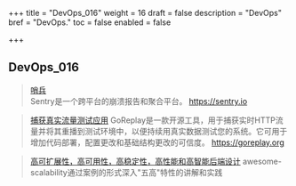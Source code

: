 +++
title = "DevOps_016"
weight = 16
draft = false
description = "DevOps"
bref = "DevOps."
toc = false
enabled = false

+++

## DevOps_016
> [哨兵](https://github.com/getsentry/sentry)  
> Sentry是一个跨平台的崩溃报告和聚合平台。 https://sentry.io

> [捕获真实流量测试应用](https://github.com/niezhiyang/open_source_team?hmsr=toutiao.io&utm_medium=toutiao.io&utm_source=toutiao.io#1%E9%98%BF%E9%87%8C%E5%B7%B4%E5%B7%B4)
> GoReplay是一款开源工具，用于捕获实时HTTP流量并将其重播到测试环境中，以便持续用真实数据测试您的系统。它可用于增加代码部署，配置更改和基础结构更改的可信度。 
https://goreplay.org

> [高可扩展性，高可用性，高稳定性，高性能和高智能后端设计](https://github.com/binhnguyennus/awesome-scalability)
> awesome-scalability通过案例的形式深入"五高"特性的讲解和实践

